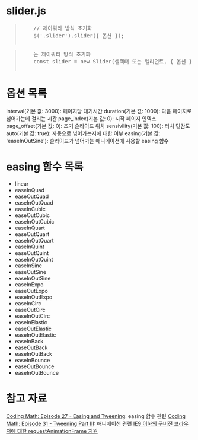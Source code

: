 # slider.js

<blockquote>
  <pre>
    // 제이쿼리 방식 초기화
    $('.slider').slider({ 옵션 });  
  </pre>
</blockquote>

<blockquote>
  <pre>
    논 제이쿼리 방식 초기화
    const slider = new Slider(셀렉터 또는 엘리먼트, { 옵션 });
  </pre>
</blockquote>

# 옵션 목록
interval(기본 값: 3000): 페이지당 대기시간
duration(기본 값: 1000): 다음 페이지로 넘어가는데 걸리는 시간
page_index(기본 값: 0): 시작 페이지 인덱스
page_offset(기본 값: 0): 초기 슬라이드 위치
sensivility(기본 값: 100): 터치 민감도
auto(기본 값: true): 자동으로 넘어가는지에 대한 여부
easing(기본 값: 'easeInOutSine'): 슬라이드가 넘어가는 애니메이션에 사용할 easing 함수

# easing 함수 목록
* linear
* easeInQuad
* easeOutQuad
* easeInOutQuad
* easeInCubic
* easeOutCubic
* easeInOutCubic
* easeInQuart
* easeOutQuart
* easeInOutQuart
* easeInQuint
* easeOutQuint
* easeInOutQuint
* easeInSine
* easeOutSine
* easeInOutSine
* easeInExpo
* easeOutExpo
* easeInOutExpo
* easeInCirc
* easeOutCirc
* easeInOutCirc
* easeInElastic
* easeOutElastic
* easeInOutElastic
* easeInBack
* easeOutBack
* easeInOutBack
* easeInBounce
* easeOutBounce
* easeInOutBounce



# 참고 자료
[Coding Math: Episode 27 - Easing and Tweening](https://www.youtube.com/watch?v=zLh0K1PdUbc): easing 함수 관련
[Coding Math: Episode 31 - Tweening Part III](https://www.youtube.com/watch?v=VBLJ9hzW5fY): 애니메이션 관련
[IE9 이하의 구버전 브라우저에 대한 requestAnimationFrame 지원](https://stackoverflow.com/questions/24676874/error-requestanimationframe-in-ie9-any-alternate-solution)
